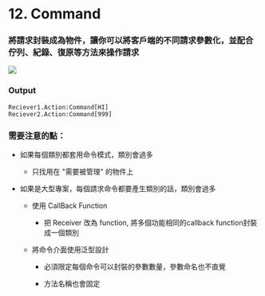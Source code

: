 # 12. Command

### 將請求封裝成為物件，讓你可以將客戶端的不同請求參數化，並配合佇列、紀錄、復原等方法來操作請求

![](https://www.dofactory.com/images/diagrams/net/command.gif)

### Output

    Reciever1.Action:Command[HI]
    Reciever2.Action:Command[999]

### 需要注意的點：

* 如果每個類別都套用命令模式，類別會過多

    * 只找用在 "需要被管理" 的物件上

* 如果是大型專案，每個請求命令都要產生類別的話，類別會過多

    * 使用 CallBack Function

        * 把 Receiver 改為 function, 將多個功能相同的callback function封裝成一個類別

    * 將命令介面使用泛型設計 

        * 必須限定每個命令可以封裝的參數數量，參數命名也不直覺

        * 方法名稱也會固定